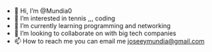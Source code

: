 - 👋 Hi, I’m @Mundia0
- 👀 I’m interested in tennis ,,, coding 
- 🌱 I’m currently learning programming and networking 
- 💞️ I’m looking to collaborate on with big tech companies 
- 📫 How to reach me you can email me joseeymundia@gmail.com

<!---
Mundia0/Mundia0 is a ✨ special ✨ repository because its `README.md` (this file) appears on your GitHub profile.
You can click the Preview link to take a look at your changes.
--->

